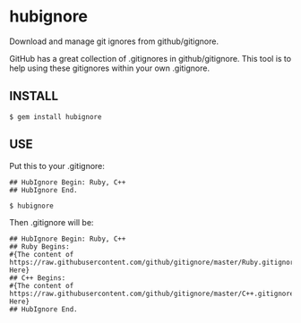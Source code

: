 hubignore
=================================================================
Download and manage git ignores from github/gitignore.

GitHub has a great collection of .gitignores in github/gitignore.
This tool is to help using these gitignores within your own .gitignore.

INSTALL
-------
    $ gem install hubignore

USE
---
Put this to your .gitignore:
```
## HubIgnore Begin: Ruby, C++
## HubIgnore End.  
```
    $ hubignore
Then .gitignore will be:
```
## HubIgnore Begin: Ruby, C++
## Ruby Begins:
#{The content of https://raw.githubusercontent.com/github/gitignore/master/Ruby.gitignore Here}
## C++ Begins:
#{The content of https://raw.githubusercontent.com/github/gitignore/master/C++.gitignore Here}
## HubIgnore End.
```
